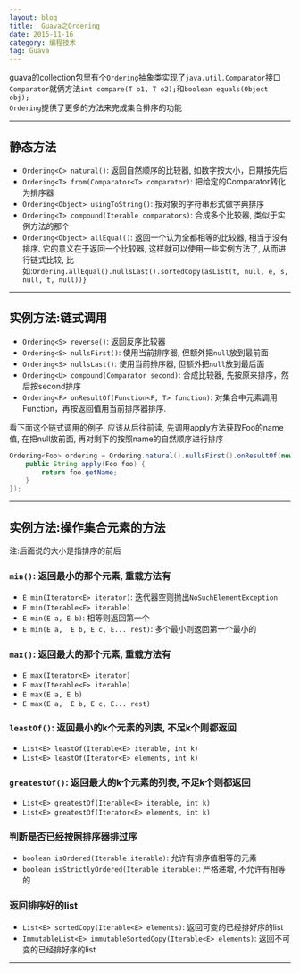 ```yaml
---
layout: blog
title:  Guava之Ordering
date: 2015-11-16
category: 编程技术
tag: Guava
---
```

guava的collection包里有个`Ordering`抽象类实现了`java.util.Comparator`接口  
`Comparator`就俩方法`int compare(T o1, T o2);`和`boolean equals(Object obj);`  
`Ordering`提供了更多的方法来完成集合排序的功能



*****

## 静态方法

* `Ordering<C> natural()`: 返回自然顺序的比较器, 如数字按大小，日期按先后
* `Ordering<T> from(Comparator<T> comparator)`: 把给定的Comparator转化为排序器
* `Ordering<Object> usingToString()`: 按对象的字符串形式做字典排序
* `Ordering<T> compound(Iterable comparators)`: 合成多个比较器, 类似于实例方法的那个
* `Ordering<Object> allEqual()`: 返回一个认为全都相等的比较器, 相当于没有排序.
它的意义在于返回一个比较器, 这样就可以使用一些实例方法了, 从而进行链式比较,
比如:`Ordering.allEqual().nullsLast().sortedCopy(asList(t, null, e, s, null, t, null))}`

*****

## 实例方法:链式调用

* `Ordering<S> reverse()`: 返回反序比较器
* `Ordering<S> nullsFirst()`: 使用当前排序器, 但额外把`null`放到最前面
* `Ordering<S> nullsLast()`: 使用当前排序器, 但额外把`null`放到最后面
* `Ordering<U> compound(Comparator second)`: 合成比较器, 先按原来排序，然后按second排序
* `Ordering<F> onResultOf(Function<F, T> function)`: 对集合中元素调用Function，再按返回值用当前排序器排序.

看下面这个链式调用的例子, 应该从后往前读, 先调用apply方法获取Foo的name值, 在把null放前面, 再对剩下的按照name的自然顺序进行排序

~~~java
Ordering<Foo> ordering = Ordering.natural().nullsFirst().onResultOf(new Function<Foo, String>() {
    public String apply(Foo foo) {
        return foo.getName;
    }
});
~~~

*****

## 实例方法:操作集合元素的方法
注:后面说的大小是指排序的前后

### `min()`: 返回最小的那个元素, 重载方法有
* `E min(Iterator<E> iterator)`: 迭代器空则抛出`NoSuchElementException`
* `E min(Iterable<E> iterable)`
* `E min(E a, E b)`: 相等则返回第一个
* `E min(E a,  E b, E c, E... rest)`: 多个最小则返回第一个最小的

### `max()`: 返回最大的那个元素, 重载方法有
* `E max(Iterator<E> iterator)`
* `E max(Iterable<E> iterable)`
* `E max(E a, E b)`
* `E max(E a,  E b, E c, E... rest)`

### `leastOf()`: 返回最小的k个元素的列表, 不足k个则都返回
* `List<E> leastOf(Iterable<E> iterable, int k)`
* `List<E> leastOf(Iterator<E> elements, int k)`

### `greatestOf()`: 返回最大的k个元素的列表, 不足k个则都返回
* `List<E> greatestOf(Iterable<E> iterable, int k)`
* `List<E> greatestOf(Iterator<E> elements, int k)`

### 判断是否已经按照排序器排过序
* `boolean isOrdered(Iterable iterable)`: 允许有排序值相等的元素
* `boolean isStrictlyOrdered(Iterable iterable)`: 严格递增, 不允许有相等的

### 返回排序好的list
* `List<E> sortedCopy(Iterable<E> elements)`: 返回可变的已经排好序的list
* `ImmutableList<E> immutableSortedCopy(Iterable<E> elements)`: 返回不可变的已经排好序的list


*****
